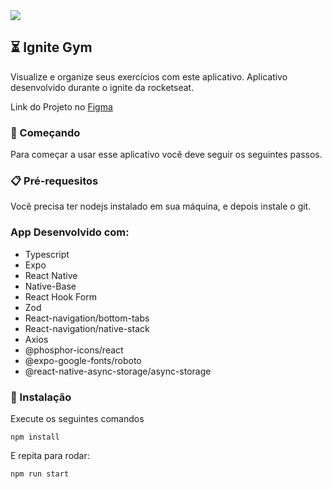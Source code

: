 <image src="https://user-images.githubusercontent.com/12973109/215287171-192a21a4-8298-4ea7-9a18-a23c9fe41c30.png">

## ⏳ Ignite Gym

Visualize e organize seus exercícios com este aplicativo. Aplicativo desenvolvido durante o ignite da rocketseat.

Link do Projeto no [Figma](<https://www.figma.com/file/ymDQdLTEpP32fz0MHRKN4d/Ignite-Gym-(Community)?node-id=37%3A6&t=yKgnBCUyT8311vL3-0>)

### 🚀 Começando

Para começar a usar esse aplicativo você deve seguir os seguintes passos.

### 📋 Pré-requesitos

Você precisa ter nodejs instalado em sua máquina, e depois instale o git.

### App Desenvolvido com:

- Typescript
- Expo
- React Native
- Native-Base
- React Hook Form
- Zod
- React-navigation/bottom-tabs
- React-navigation/native-stack
- Axios
- @phosphor-icons/react
- @expo-google-fonts/roboto
- @react-native-async-storage/async-storage

### 🔧 Instalação

Execute os seguintes comandos

```
npm install
```

E repita para rodar:

```
npm run start
```
